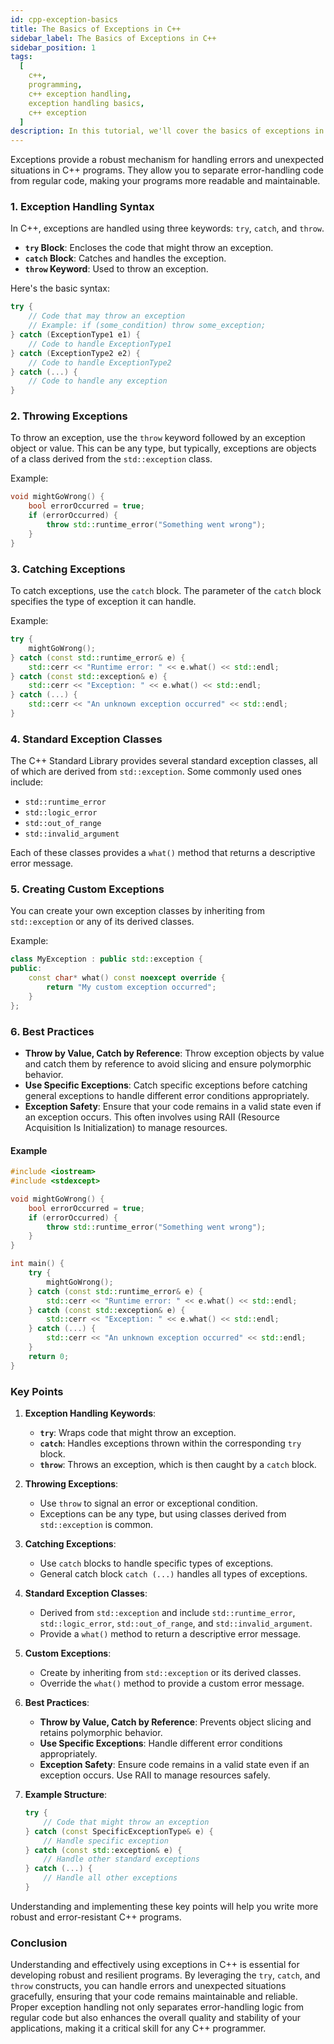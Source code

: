 ```yaml
---
id: cpp-exception-basics
title: The Basics of Exceptions in C++
sidebar_label: The Basics of Exceptions in C++
sidebar_position: 1
tags:
  [
    c++,
    programming,
    c++ exception handling,
    exception handling basics,
    c++ exception
  ]
description: In this tutorial, we'll cover the basics of exceptions in C++. We'll explore how exceptions provide a mechanism for handling errors and unexpected situations in your code, allowing you to gracefully respond to exceptional conditions. You'll learn about the try-catch block, exception handling syntax, and how to throw and catch exceptions. Understanding exceptions is essential for writing robust and resilient C++ programs, ensuring proper error handling and improving overall program reliability.
---
```


Exceptions provide a robust mechanism for handling errors and unexpected situations in C++ programs. They allow you to separate error-handling code from regular code, making your programs more readable and maintainable.

### 1. **Exception Handling Syntax**

In C++, exceptions are handled using three keywords: `try`, `catch`, and `throw`.

- **`try` Block**: Encloses the code that might throw an exception.
- **`catch` Block**: Catches and handles the exception.
- **`throw` Keyword**: Used to throw an exception.

Here's the basic syntax:

```cpp
try {
    // Code that may throw an exception
    // Example: if (some_condition) throw some_exception;
} catch (ExceptionType1 e1) {
    // Code to handle ExceptionType1
} catch (ExceptionType2 e2) {
    // Code to handle ExceptionType2
} catch (...) {
    // Code to handle any exception
}
```

### 2. **Throwing Exceptions**

To throw an exception, use the `throw` keyword followed by an exception object or value. This can be any type, but typically, exceptions are objects of a class derived from the `std::exception` class.

Example:

```cpp
void mightGoWrong() {
    bool errorOccurred = true;
    if (errorOccurred) {
        throw std::runtime_error("Something went wrong");
    }
}
```

### 3. **Catching Exceptions**

To catch exceptions, use the `catch` block. The parameter of the `catch` block specifies the type of exception it can handle.

Example:

```cpp
try {
    mightGoWrong();
} catch (const std::runtime_error& e) {
    std::cerr << "Runtime error: " << e.what() << std::endl;
} catch (const std::exception& e) {
    std::cerr << "Exception: " << e.what() << std::endl;
} catch (...) {
    std::cerr << "An unknown exception occurred" << std::endl;
}
```

### 4. **Standard Exception Classes**

The C++ Standard Library provides several standard exception classes, all of which are derived from `std::exception`. Some commonly used ones include:

- `std::runtime_error`
- `std::logic_error`
- `std::out_of_range`
- `std::invalid_argument`

Each of these classes provides a `what()` method that returns a descriptive error message.

### 5. **Creating Custom Exceptions**

You can create your own exception classes by inheriting from `std::exception` or any of its derived classes.

Example:

```cpp
class MyException : public std::exception {
public:
    const char* what() const noexcept override {
        return "My custom exception occurred";
    }
};
```

### 6. **Best Practices**

- **Throw by Value, Catch by Reference**: Throw exception objects by value and catch them by reference to avoid slicing and ensure polymorphic behavior.
- **Use Specific Exceptions**: Catch specific exceptions before catching general exceptions to handle different error conditions appropriately.
- **Exception Safety**: Ensure that your code remains in a valid state even if an exception occurs. This often involves using RAII (Resource Acquisition Is Initialization) to manage resources.

#### Example 

```cpp
#include <iostream>
#include <stdexcept>

void mightGoWrong() {
    bool errorOccurred = true;
    if (errorOccurred) {
        throw std::runtime_error("Something went wrong");
    }
}

int main() {
    try {
        mightGoWrong();
    } catch (const std::runtime_error& e) {
        std::cerr << "Runtime error: " << e.what() << std::endl;
    } catch (const std::exception& e) {
        std::cerr << "Exception: " << e.what() << std::endl;
    } catch (...) {
        std::cerr << "An unknown exception occurred" << std::endl;
    }
    return 0;
}
```

### Key Points 

1. **Exception Handling Keywords**:
   - **`try`**: Wraps code that might throw an exception.
   - **`catch`**: Handles exceptions thrown within the corresponding `try` block.
   - **`throw`**: Throws an exception, which is then caught by a `catch` block.

2. **Throwing Exceptions**:
   - Use `throw` to signal an error or exceptional condition.
   - Exceptions can be any type, but using classes derived from `std::exception` is common.

3. **Catching Exceptions**:
   - Use `catch` blocks to handle specific types of exceptions.
   - General catch block `catch (...)` handles all types of exceptions.

4. **Standard Exception Classes**:
   - Derived from `std::exception` and include `std::runtime_error`, `std::logic_error`, `std::out_of_range`, and `std::invalid_argument`.
   - Provide a `what()` method to return a descriptive error message.

5. **Custom Exceptions**:
   - Create by inheriting from `std::exception` or its derived classes.
   - Override the `what()` method to provide a custom error message.

6. **Best Practices**:
   - **Throw by Value, Catch by Reference**: Prevents object slicing and retains polymorphic behavior.
   - **Use Specific Exceptions**: Handle different error conditions appropriately.
   - **Exception Safety**: Ensure code remains in a valid state even if an exception occurs. Use RAII to manage resources safely.

7. **Example Structure**:
   ```cpp
   try {
       // Code that might throw an exception
   } catch (const SpecificExceptionType& e) {
       // Handle specific exception
   } catch (const std::exception& e) {
       // Handle other standard exceptions
   } catch (...) {
       // Handle all other exceptions
   }
   ```

Understanding and implementing these key points will help you write more robust and error-resistant C++ programs.

### Conclusion
Understanding and effectively using exceptions in C++ is essential for developing robust and resilient programs. By leveraging the `try`, `catch`, and `throw` constructs, you can handle errors and unexpected situations gracefully, ensuring that your code remains maintainable and reliable. Proper exception handling not only separates error-handling logic from regular code but also enhances the overall quality and stability of your applications, making it a critical skill for any C++ programmer.